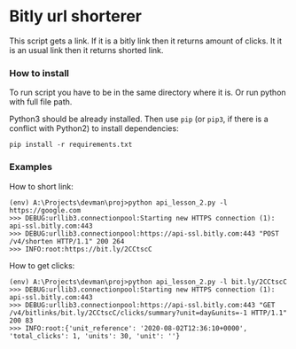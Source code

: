 # Bitly url shorterer

This script gets a link. 
If it is a bitly link then it returns amount of clicks.
It it is an usual link then it returns shorted link. 

### How to install
To run script you have to be in the same directory where it is. Or run python with full file path.

Python3 should be already installed. 
Then use `pip` (or `pip3`, if there is a conflict with Python2) to install dependencies:
```
pip install -r requirements.txt
```

### Examples
How to short link:
```
(env) A:\Projects\devman\proj>python api_lesson_2.py -l https://google.com
>>> DEBUG:urllib3.connectionpool:Starting new HTTPS connection (1): api-ssl.bitly.com:443
>>> DEBUG:urllib3.connectionpool:https://api-ssl.bitly.com:443 "POST /v4/shorten HTTP/1.1" 200 264
>>> INFO:root:https://bit.ly/2CCtscC
```
How to get clicks:
```
(env) A:\Projects\devman\proj>python api_lesson_2.py -l bit.ly/2CCtscC
>>> DEBUG:urllib3.connectionpool:Starting new HTTPS connection (1): api-ssl.bitly.com:443
>>> DEBUG:urllib3.connectionpool:https://api-ssl.bitly.com:443 "GET /v4/bitlinks/bit.ly/2CCtscC/clicks/summary?unit=day&units=-1 HTTP/1.1" 200 83
>>> INFO:root:{'unit_reference': '2020-08-02T12:36:10+0000', 'total_clicks': 1, 'units': 30, 'unit': ''}
```